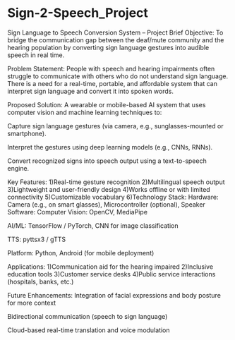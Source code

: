 # Sign-2-Speech_Project
Sign Language to Speech Conversion System – Project Brief
Objective:
To bridge the communication gap between the deaf/mute community and the hearing population by converting sign language gestures into audible speech in real time.

Problem Statement:
People with speech and hearing impairments often struggle to communicate with others who do not understand sign language. There is a need for a real-time, portable, and affordable system that can interpret sign language and convert it into spoken words.

Proposed Solution:
A wearable or mobile-based AI system that uses computer vision and machine learning techniques to:

Capture sign language gestures (via camera, e.g., sunglasses-mounted or smartphone).

Interpret the gestures using deep learning models (e.g., CNNs, RNNs).

Convert recognized signs into speech output using a text-to-speech engine.

Key Features:
1)Real-time gesture recognition
2)Multilingual speech output
3)Lightweight and user-friendly design
4)Works offline or with limited connectivity
5)Customizable vocabulary
6)Technology Stack:
Hardware: Camera (e.g., on smart glasses), Microcontroller (optional), Speaker
Software:
Computer Vision: OpenCV, MediaPipe

AI/ML: TensorFlow / PyTorch, CNN for image classification

TTS: pyttsx3 / gTTS

Platform: Python, Android (for mobile deployment)

Applications:
1)Communication aid for the hearing impaired
2)Inclusive education tools
3)Customer service desks
4)Public service interactions (hospitals, banks, etc.)

Future Enhancements:
Integration of facial expressions and body posture for more context

Bidirectional communication (speech to sign language)

Cloud-based real-time translation and voice modulation
